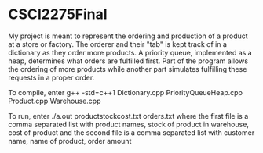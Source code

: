 # CSCI2275Final

My project is meant to represent the ordering and production of a product at a store or factory. The orderer and their "tab" is kept track of in a dictionary as they order more products. A priority queue, implemented as a heap, determines what orders are fulfilled first. Part of the program allows the ordering of more products while another part simulates fulfilling these requests in a proper order.

To compile, enter g++ -std=c++1 Dictionary.cpp PriorityQueueHeap.cpp Product.cpp Warehouse.cpp

To run, enter ./a.out productstockcost.txt orders.txt
where the first file is a comma separated list with product names, stock of product in warehouse, cost of product
and the second file is a comma separated list with customer name, name of product, order amount